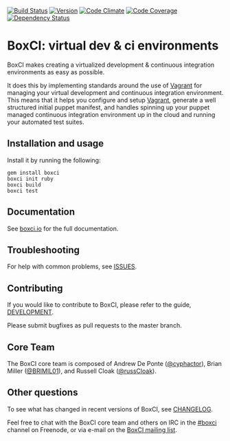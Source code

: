 [![Build Status](https://travis-ci.org/reachlocal/boxci.svg?branch=master)](https://travis-ci.org/reachlocal/boxci)
[![Version](https://img.shields.io/gem/v/boxci.svg)](https://rubygems.org/gems/boxci)
[![Code Climate](https://img.shields.io/codeclimate/github/reachlocal/boxci.svg)](https://codeclimate.com/github/reachlocal/boxci)
[![Code Coverage](http://img.shields.io/coveralls/reachlocal/boxci.svg)](https://coveralls.io/r/reachlocal/boxci)
[![Dependency Status](https://gemnasium.com/reachlocal/boxci.svg)](https://gemnasium.com/reachlocal/boxci)

# BoxCI: virtual dev & ci environments

BoxCI makes creating a virtualized development & continuous integration
environments as easy as possible.

It does this by implementing standards around the use of
[Vagrant](http://www.vagrantup.com/) for managing your virtual development and
continuous integration environment. This means that it helps you configure and
setup [Vagrant](http://www.vagrantup.com/), generate a well structured initial
puppet manifest, and handles spinning up your puppet managed continuous
integration environment up in the cloud and running your automated test
suites.

## Installation and usage

Install it by running the following:

    gem install boxci
    boxci init ruby
    boxci build
    boxci test

## Documentation

See [boxci.io](http://boxci.io) for the full documentation.

## Troubleshooting

For help with common problems, see
[ISSUES](http://github.com/reachlocal/boxci/blob/master/ISSUES.md).

## Contributing

If you would like to contribute to BoxCI, please refer to the guide,
[DEVELOPMENT](http://github.com/reachlocal/boxci/blob/master/DEVELOPMENT.md).

Please submit bugfixes as pull requests to the master branch.

## Core Team

The BoxCI core team is composed of Andrew De Ponte
([@cyphactor](http://github.com/cyphactor)), Brian Miller
([@BRIMIL01](http://github.com/brimil01)), and Russell Cloak
([@russCloak](http://github.com/russCloak)).

## Other questions

To see what has changed in recent versions of BoxCI, see
[CHANGELOG](http://github.com/reachlocal/boxci/blob/master/CHANGELOG.md).

Feel free to chat with the BoxCI core team and others on IRC in the
[\#boxci](irc://chat.freenode.net/%23boxci) channel on Freenode, or via e-mail
on the [BoxCI mailing list](https://groups.google.com/forum/#!forum/boxci).
